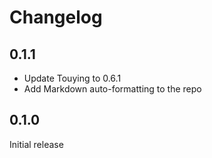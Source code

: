 # Changelog

## 0.1.1

- Update Touying to 0.6.1
- Add Markdown auto-formatting to the repo

## 0.1.0

Initial release
